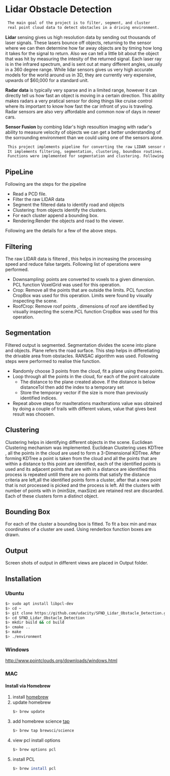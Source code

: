 # Lidar Obstacle Detection

```diff
 The main goal of the project is to filter, segment, and cluster  
 real point cloud data to detect obstacles in a driving environment.
```
**Lidar** sensing gives us high resolution data by sending out thousands of laser signals. These lasers bounce off objects, returning to the sensor where we can then determine how far away objects are by timing how long it takes for the signal to return. Also we can tell a little bit about the object that was hit by measuring the intesity of the returned signal. Each laser ray is in the infrared spectrum, and is sent out at many different angles, usually in a 360 degree range. While lidar sensors gives us very high accurate models for the world around us in 3D, they are currently very expensive, upwards of $60,000 for a standard unit.

**Radar data** is typically very sparse and in a limited range, however it can directly tell us how fast an object is moving in a certain direction. This ability makes radars a very pratical sensor for doing things like cruise control where its important to know how fast the car infront of you is traveling. Radar sensors are also very affordable and common now of days in newer cars.

**Sensor Fusion** by combing lidar's high resoultion imaging with radar's ability to measure velocity of objects we can get a better understanding of the sorrounding environment than we could using one of the sensors alone.

```diff
 This project implements pipeline for converting the raw LIDAR sensor measurements into trackable objects. 
 It implements filtering, segmentation, clustering, boundbox routines. Filtering was performed using the PCL functions. 
 Functions were implemented for segmentation and clustering. Following are the pipeline details.
```


## PipeLine 
Following are the steps for the pipeline
- Read a PCD file.
- Filter the raw LIDAR data 
- Segment the filtered data to identify road and objects
- Clustering: from objects identify the clusters.
- For each cluster append a bounding box. 
- Rendering:Render the objects and road to the viewer. 



Following are the details for a few of the above steps. 

## Filtering
The raw LIDAR data is filtered , this helps in increasing the processing speed and reduce false targets. Following list of operations were performed. 
 - Downsampling: points are converted to voxels to a given dimension. PCL function VoxelGrid was used for this operation.
 - Crop: Remove all the points that are outside the limits. PCL function CropBox was used for this operation. Limits were found by visually inspecting the scene. 
 - RoofCrop: Remove roof points , dimensions of roof are identified by visually inspecting the scene.PCL function CropBox was used for this operation.
 
## Segmentation
Filtered output is segmented. Segmentation divides the scene into plane and objects. Plane refers the road surface. This step helps in differetiating the drivable area from obstacles. RANSAC algorithm was used. Following steps were performed to realise thie function.
  - Randomly choose 3 points from the cloud, fit a plane using these points.
  - Loop through all the points in the cloud, for each of the point calculate
    - The distance to the plane created above. If the distance is below distanceTol then add the index to a temporary set
    - Store the temporary vector if the size is more than previously identified indices.
  - Repeat above steps for maxIterations
 maxIterations value was obtained by doing a couple of trails with different values, value that gives best result was choosen. 
 
 ## Clustering
 Clustering helps in identifying different objects in the scene. Euclidean Clustering mechanism was implemented. Euclidean Clustering uses KDTree , all the points in the cloud are used to form a 3-Dimensional KDTree. After forming KDTree a point is taken from the cloud and all the points that are within a distance to this point are identified, each of the identified points is used and its adjacent points that are with in a distance are identified this process is repeated untill there are no points that satisfy the distance criteria are left,all the identified points form a cluster, after that a new point that is not processed is picked and the process is left. All the clusters with number of points with in (minSize, maxSize) are retained rest are discarded. Each of these clusters form a distinct object. 

## Bounding Box 
 For each of the cluster a bounding box is fitted. To fit a box min and max coordinates of a cluster are used. Using renderbox function boxes are drawn. 
 
## Output
 Screen shots of output in different views are placed in Output folder.


## Installation

### Ubuntu 

```bash
$> sudo apt install libpcl-dev
$> cd ~
$> git clone https://github.com/udacity/SFND_Lidar_Obstacle_Detection.git
$> cd SFND_Lidar_Obstacle_Detection
$> mkdir build && cd build
$> cmake ..
$> make
$> ./environment
```

### Windows 

http://www.pointclouds.org/downloads/windows.html

### MAC

#### Install via Homebrew
1. install [homebrew](https://brew.sh/)
2. update homebrew 
	```bash
	$> brew update
	```
3. add  homebrew science [tap](https://docs.brew.sh/Taps) 
	```bash
	$> brew tap brewsci/science
	```
4. view pcl install options
	```bash
	$> brew options pcl
	```
5. install PCL 
	```bash
	$> brew install pcl
	```







